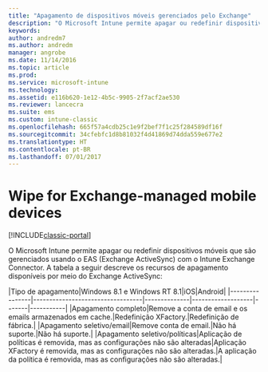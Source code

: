 ```yaml
---
title: "Apagamento de dispositivos móveis gerenciados pelo Exchange"
description: "O Microsoft Intune permite apagar ou redefinir dispositivos móveis que são gerenciados usando o EAS (Exchange ActiveSync) com o Intune Exchange Connector"
keywords: 
author: andredm7
ms.author: andredm
manager: angrobe
ms.date: 11/14/2016
ms.topic: article
ms.prod: 
ms.service: microsoft-intune
ms.technology: 
ms.assetid: e116b620-1e12-4b5c-9905-2f7acf2ae530
ms.reviewer: lancecra
ms.suite: ems
ms.custom: intune-classic
ms.openlocfilehash: 665f57a4cdb25c1e9f2bef7f1c25f284589df16f
ms.sourcegitcommit: 34cfebfc1d8b81032f4d41869d74dda559e677e2
ms.translationtype: HT
ms.contentlocale: pt-BR
ms.lasthandoff: 07/01/2017
---
```

# <a name="wipe-for-exchange-managed-mobile-devices"></a>Wipe for Exchange-managed mobile devices

[!INCLUDE[classic-portal](../includes/classic-portal.md)]

O Microsoft Intune permite apagar ou redefinir dispositivos móveis que são gerenciados usando o EAS (Exchange ActiveSync) com o Intune Exchange Connector. A tabela a seguir descreve os recursos de apagamento disponíveis por meio do Exchange ActiveSync:

|Tipo de apagamento|Windows 8.1 e Windows RT 8.1|iOS|Android|
|----------------|----------------------------------|--------------|-------------------|-------|-----------|
|Apagamento completo|Remove a conta de email e os emails armazenados em cache.|Redefinição XFactory.|Redefinição de fábrica.|
|Apagamento seletivo/email|Remove conta de email.|Não há suporte.|Não há suporte.|
|Apagamento seletivo/políticas|Aplicação de políticas é removida, mas as configurações não são alteradas|Aplicação XFactory é removida, mas as configurações não são alteradas.|A aplicação da política é removida, mas as configurações não são alteradas.|
